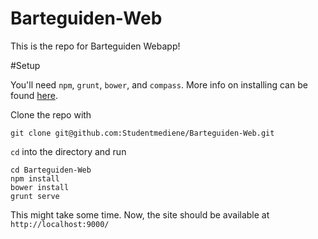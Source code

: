 Barteguiden-Web
===============

This is the repo for Barteguiden Webapp! 


#Setup

You'll need `npm`, `grunt`, `bower`, and `compass`. More info on installing can be found [here](http://www.google.com).

Clone the repo with

    git clone git@github.com:Studentmediene/Barteguiden-Web.git

`cd` into the directory and run

    cd Barteguiden-Web
    npm install
    bower install
    grunt serve

This might take some time. Now, the site should be available at `http://localhost:9000/`
